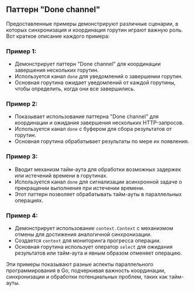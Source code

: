## Паттерн "Done channel"

Предоставленные примеры демонстрируют различные сценарии, в которых синхронизация и координация горутин играют важную роль. Вот краткое описание каждого примера:

### Пример 1:
- Демонстрирует паттерн "Done channel" для координации завершения нескольких горутин.
- Используется канал `done` для уведомлений о завершении горутин.
- Основная горутина ожидает уведомлений от каждой горутины, чтобы определить, когда они все завершились.

### Пример 2:
- Показывает использование паттерна "Done channel" для координации и ожидания завершения нескольких HTTP-запросов.
- Используется канал `done` с буфером для сбора результатов от горутин.
- Основная горутина обрабатывает результаты по мере их появления.

### Пример 3:
- Вводит механизм тайм-аута для обработки возможных задержек или истечений времени в горутинах.
- Используется канал `done` для сигнализации асинхронной задаче о прекращении выполнения при истечении времени.
- Этот паттерн позволяет обрабатывать тайм-ауты в параллельных операциях.

### Пример 4:
- Демонстрирует использование `context.Context` с механизмом отмены для достижения аналогичной синхронизации.
- Создается `context` для мониторинга прогресса операции.
- Основная горутина использует оператор `select` для ожидания результатов или тайм-аута и явным образом отменяет операцию.

Эти примеры показывают разные аспекты параллельного программирования в Go, подчеркивая важность координации, синхронизации и обработки потенциальных проблем, таких как тайм-ауты.